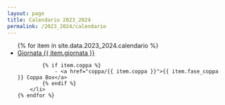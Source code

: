 ```yaml
---
layout: page
title: Calendario 2023_2024
permalink: /2023_2024/calendario
---
```


<ul>
    {% for item in site.data.2023_2024.calendario %}
        <li>
            <a href="giornate/{{ item.giornata }}">Giornata {{ item.giornata }}</a>

            {% if item.coppa %}
                - <a href="coppa/{{ item.coppa }}">{{ item.fase_coppa }} Coppa Box</a>
            {% endif %}
        </li>
    {% endfor %}
</ul>